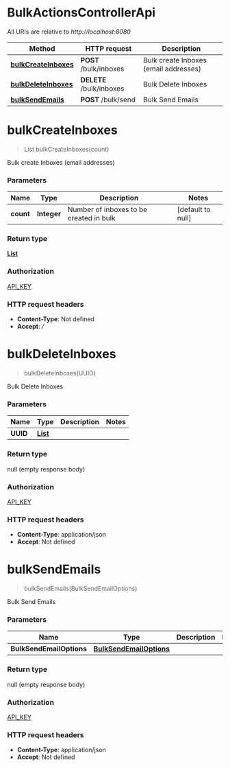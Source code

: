 # BulkActionsControllerApi

All URIs are relative to *http://localhost:8080*

Method | HTTP request | Description
------------- | ------------- | -------------
[**bulkCreateInboxes**](BulkActionsControllerApi#bulkCreateInboxes) | **POST** /bulk/inboxes | Bulk create Inboxes (email addresses)
[**bulkDeleteInboxes**](BulkActionsControllerApi#bulkDeleteInboxes) | **DELETE** /bulk/inboxes | Bulk Delete Inboxes
[**bulkSendEmails**](BulkActionsControllerApi#bulkSendEmails) | **POST** /bulk/send | Bulk Send Emails


<a name="bulkCreateInboxes"></a>
# **bulkCreateInboxes**
> List bulkCreateInboxes(count)

Bulk create Inboxes (email addresses)

### Parameters

Name | Type | Description  | Notes
------------- | ------------- | ------------- | -------------
 **count** | **Integer**| Number of inboxes to be created in bulk | [default to null]

### Return type

[**List**](../Models/InboxDto)

### Authorization

[API_KEY](../README#API_KEY)

### HTTP request headers

- **Content-Type**: Not defined
- **Accept**: */*

<a name="bulkDeleteInboxes"></a>
# **bulkDeleteInboxes**
> bulkDeleteInboxes(UUID)

Bulk Delete Inboxes

### Parameters

Name | Type | Description  | Notes
------------- | ------------- | ------------- | -------------
 **UUID** | [**List**](../Models/UUID)|  |

### Return type

null (empty response body)

### Authorization

[API_KEY](../README#API_KEY)

### HTTP request headers

- **Content-Type**: application/json
- **Accept**: Not defined

<a name="bulkSendEmails"></a>
# **bulkSendEmails**
> bulkSendEmails(BulkSendEmailOptions)

Bulk Send Emails

### Parameters

Name | Type | Description  | Notes
------------- | ------------- | ------------- | -------------
 **BulkSendEmailOptions** | [**BulkSendEmailOptions**](../Models/BulkSendEmailOptions)|  |

### Return type

null (empty response body)

### Authorization

[API_KEY](../README#API_KEY)

### HTTP request headers

- **Content-Type**: application/json
- **Accept**: Not defined

